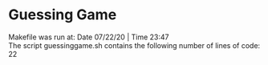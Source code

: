 # Guessing Game
Makefile was run at:
Date 07/22/20 | Time 23:47  
The script guessinggame.sh contains the following number of lines of code:
22
